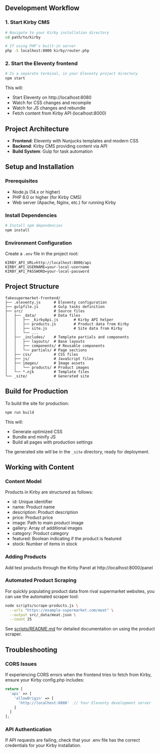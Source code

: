 ## Development Workflow

### 1. Start Kirby CMS

```bash
# Navigate to your Kirby installation directory
cd path/to/kirby

# If using PHP's built-in server
php -S localhost:8000 kirby/router.php

```

### 2. Start the Eleventy frontend

```bash
# In a separate terminal, in your Eleventy project directory
npm start
```

This will:
- Start Eleventy on http://localhost:8080
- Watch for CSS changes and recompile
- Watch for JS changes and rebundle
- Fetch content from Kirby API (localhost:8000)



## Project Architecture

- **Frontend**: Eleventy with Nunjucks templates and modern CSS
- **Backend**: Kirby CMS providing content via API
- **Build System**: Gulp for task automation

## Setup and Installation

### Prerequisites

- Node.js (14.x or higher)
- PHP 8.0 or higher (for Kirby CMS)
- Web server (Apache, Nginx, etc.) for running Kirby

### Install Dependencies

```bash
# Install npm dependencies
npm install
```

### Environment Configuration

Create a `.env` file in the project root:

```
KIRBY_API_URL=http://localhost:8000/api
KIRBY_API_USERNAME=your-local-username
KIRBY_API_PASSWORD=your-local-password
```


## Project Structure

```
fakesupermarket-frontend/
├── .eleventy.js      # Eleventy configuration
├── gulpfile.js       # Gulp tasks definition
├── src/              # Source files
│   ├── _data/        # Data files
│   │   ├── _kirbyApi.js       # Kirby API helper
│   │   ├── products.js        # Product data from Kirby
│   │   ├── site.js            # Site data from Kirby
│   │   └── ...
│   ├── _includes/    # Template partials and components
│   │   ├── layouts/  # Base layouts
│   │   ├── components/ # Reusable components
│   │   └── partials/ # Page sections
│   ├── css/          # CSS files
│   ├── js/           # JavaScript files
│   ├── images/       # Image assets
│   │   └── products/ # Product images
│   └── *.njk         # Template files
└── _site/            # Generated site
```

## Build for Production

To build the site for production:

```bash
npm run build
```

This will:
- Generate optimized CSS
- Bundle and minify JS
- Build all pages with production settings

The generated site will be in the `_site` directory, ready for deployment.

## Working with Content

### Content Model

Products in Kirby are structured as follows:
- id: Unique identifier
- name: Product name
- description: Product description
- price: Product price
- image: Path to main product image
- gallery: Array of additional images
- category: Product category
- featured: Boolean indicating if the product is featured
- stock: Number of items in stock

### Adding Products

Add test products through the Kirby Panel at http://localhost:8000/panel

### Automated Product Scraping

For quickly populating product data from rival supermarket websites, you can use the automated scraper tool:

```bash
node scripts/scrape-products.js \
  --urls "https://example-supermarket.com/meat" \
  --output src/_data/meat.json \
  --count 25
```

See [scripts/README.md](scripts/README.md) for detailed documentation on using the product scraper.

## Troubleshooting

### CORS Issues

If experiencing CORS errors when the frontend tries to fetch from Kirby, ensure your Kirby config.php includes:

```php
return [
  'api' => [
    'allowOrigin' => [
      'http://localhost:8080'  // Your Eleventy development server
    ]
  ]
];
```

### API Authentication

If API requests are failing, check that your .env file has the correct credentials for your Kirby installation.